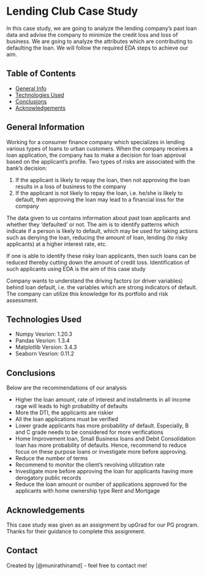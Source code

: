 # Lending Club Case Study
In this case study, we are going to analyze the lending company’s past loan data and advise the company to minimize the credit loss and loss of business. We are going to analyze the attributes which are contributing to defaulting the loan. We will follow the required EDA steps to achieve our aim.
 


## Table of Contents
* [General Info](#general-information)
* [Technologies Used](#technologies-used)
* [Conclusions](#conclusions)
* [Acknowledgements](#acknowledgements)

<!-- You can include any other section that is pertinent to your problem -->

## General Information
Working for a consumer finance company which specializes in lending various types of loans to urban customers. When the company receives a loan application, the company has to make a decision for loan approval based on the applicant’s profile. Two types of risks are associated with the bank’s decision:
1) If the applicant is likely to repay the loan, then not approving the loan results in a loss of business to the company
2) If the applicant is not likely to repay the loan, i.e. he/she is likely to default, then approving the loan may lead to a financial loss for the company

The data given to us contains information about past loan applicants and whether they ‘defaulted’ or not.
The aim is to identify patterns which indicate if a person is likely to default, which may be used for taking actions such as denying the loan, reducing the amount of loan, lending (to risky applicants) at a higher interest rate, etc.

If one is able to identify these risky loan applicants, then such loans can be reduced thereby cutting down the amount of credit loss. Identification of such applicants using EDA is the aim of this case study

Company wants to understand the driving factors (or driver variables) behind loan default, i.e. the variables which are strong indicators of default. The company can utilize this knowledge for its portfolio and risk assessment.

<!-- You don't have to answer all the questions - just the ones relevant to your project. -->
## Technologies Used
- Numpy Vesrion: 1.20.3
- Pandas Vesrion: 1.3.4
- Matplotlib Version: 3.4.3
- Seaborn Vesrion: 0.11.2

## Conclusions
Below are the recommendations of our analysis
- Higher the loan amount, rate of interest and installments in all income rage will leads to high probability of defaults
- More the DTI, the applicants are riskier
- All the loan applications must be verified
- Lower grade applicants has more probability of default. Especially, B and C grade needs to be considered for more verifications
- Home Improvement loan, Small Business loans and Debit Consolidation loan has more probability of defaults. Hence, recommend to reduce focus on these purpose loans or investigate more before approving.
- Reduce the number of terms
- Recommend to monitor the client’s revolving utilization rate
- Investigate more before approving the loan for applicants having more derogatory public records
- Reduce the loan amount or number of applications approved for the applicants with home ownership type Rent and Mortgage



<!-- You don't have to answer all the questions - just the ones relevant to your project. -->




<!-- As the libraries versions keep on changing, it is recommended to mention the version of library used in this project -->

## Acknowledgements
This case study was given as an assignment by upGrad for our PG program. Thanks for their guidance to complete this assignment.


## Contact
Created by [@munirathinamd] - feel free to contact me!


<!-- Optional -->
<!-- ## License -->
<!-- This project is open source and available under the [... License](). -->

<!-- You don't have to include all sections - just the one's relevant to your project -->
